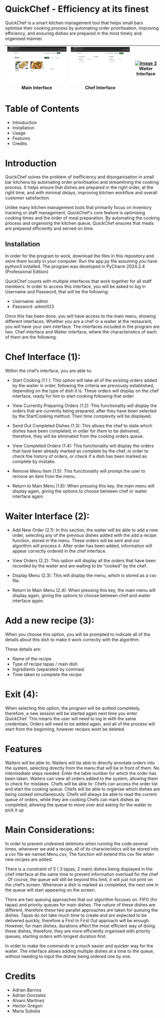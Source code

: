 # QuickChef - Efficiency at its finest
QuickChef is a smart kitchen management tool that helps small bars optimise their cooking process by automating order prioritisation, improving efficiency, and ensuring dishes are prepared in the most timely and organised manner.

| [![Image 1](Media/MainInterface.png)](image1.png) Main Interface | [![Image 2](Media/ChefInterface.png)](image2.png) Chef Interface | [![Image 3](image3.png)](WaiterInterface.png) Waiter Interface |
|----------------------------------------------------------|----------------------------------------------------------|----------------------------------------------------------|



# Table of Contents
* Introduction
* Installation
* Usage
* Features
* Credits
# Introduction
QuickChef solves the problem of inefficiency and disorganisation in small bar kitchens by automating order prioritisation and streamlining the cooking process. It helps ensure that dishes are prepared in the right order, at the right time, and with minimal delays, improving kitchen workflow and overall customer satisfaction.

Unlike many kitchen management tools that primarily focus on inventory tracking or staff management, QuickChef's core feature is optimising cooking times and the order of meal preparation. By automating the cooking process and organising the kitchen queue, QuickChef ensures that meals are prepared efficiently and served on time.

## Installation
In order for the program to work, download the files in this repository and store them locally in your computer. Run the app.py file assuming you have python3 installed. The program was developed in PyCharm 2024.2.4 (Professional Edition)

QuickChef counts with multiple interfaces that work together for all staff members. In order to access this interface, you will be asked to log in Username and Password, that will be the following:
* Username: admin
* Password :admin123

Once this has been done, you will have access to the main menu, showing different interfaces.
Whether you are a chef or a waiter at the restaurant, you will have your own interface. The interfaces included in the program are two. Chef interface and Waiter interface, where the characteristics of each of them are the following.

# Chef Interface (1):
Within the chef’s interface, you are able to:

* Start Cooking (1.1 ): This option will take all of the existing orders added by the waiter in order, following the criteria we previously established, depending on the type of dish it is. These orders will display on the chef interface, ready for him to start cooking following that order.

* View Currently Preparing Orders (1.2): This functionality will display the orders that are currently being prepared, after they have been selected by the StartCooking method. Their time complexity will be displayed.

* Send Out Completed Dishes (1.3): This allows the chef to state which dishes have been completed, in order for them to be delivered, therefore, they will be eliminated from the cooking orders queue.

* View Completed Orders (1.4): This functionality will display the orders that have been already marked as complete by the chef, in order to check the history of orders, or check if a dish has been marked as complete by mistake.

* Remove Menu Item (1.5): This functionality will prompt the user to remove an item from the menu.

* Return to Main Menu (1.6): When pressing this key, the main menu will display again, giving the options to choose between chef or waiter interface again.

# Waiter Interface (2): 

* Add New Order (2.1): In this section, the waiter will be able to add a new order, selecting any of the previous dishes added with the add a recipe function, stored in the menu. These orders will be sent and our algorithm will process it. After order has been added, information will appear correctly ordered in the chef interface.

* View Orders (2.2): This option will display all the orders that have been recorded by the waiter and are waiting to be “cooked” by the chef.

* Display Menu (2.3): This will display the menu, which is stored as a csv file.

* Return to Main Menu (2.4): When pressing this key, the main menu will display again, giving the options to choose between chef and waiter interface again.

# Add a new recipe (3):
When you choose this option, you will be prompted to indicate all of the details about this dish to make it work correctly with the algorithm. 
 
These details are:

* Name of the recipe
* Type of recipe tapas / main dish
* Ingredients (separated by commas)
* Time taken to complete the recipe



# Exit (4):
When selecting this option, the program will be quitted completely, therefore, a new session will be started again next time you enter QuickChef. This means the user will need to log in with the same credentials. Orders will need to be added again, and all of the process will start from the beginning, however recipes wont be deleted.

# Features
Waiters will be able to: 
Waiters will be able to directly annotate orders into the system, selecting directly from the menu that will be in front of them. No intermediate steps needed.
Enter the table number for which the order has been taken.
Waiters can view all orders added to the system, allowing them to check for mistakes.
Chefs will be able to: 
Chefs can access the order list and start the cooking queue.
Chefs will be able to organise which dishes are being cooked simultaneously.
Chefs will always be able to read the current queue of orders, while they are cooking
Chefs can mark dishes as completed, allowing the queue to move over and asking for the waiter to pick it up

# Main Considerations:
In order to prevent undesired deletions when running the code several times, whenever we add a recipe, all of its characteristics will be stored into a csv file we named Menu.csv, The function will extend this csv file when new recipes are added. 

There is a constraint of 5 ( 3 tapas, 2 main) dishes being displayed in the chef interface at the same time to  prevent information overload for the chef . Of course, the queue will still be beyond this limit, it will just not print on the chef’s screen. Whenever a dish is marked as completed, the next one in the queue will start appearing on the screen.


There are two queuing approaches that our algorithm focuses on. FIFO (for tapas) and priority queues for main dishes. The nature of these dishes are different, therefore these two parallel approaches are taken for queuing the dishes. Tapas do not take much time to create and are expected to be delivered quickly, therefore a First In First Out approach will be enough. However, for main dishes, durations affect the most efficient way of doing these dishes, therefore, they are more efficiently organised with priority queues, starting orders with longest duration first.

In order to make the commands in a much easier and quicker way for the waiter. The interface allows adding multiple dishes at a time to the queue, without needing to input the dishes being ordered one by one.

# Credits
* Adrian Barrios
* Adrian Gonzalez
* Alvaro Martinez
* Hector Gregori
* Maria Subiela




